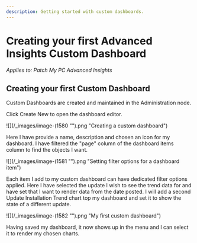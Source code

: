 ```yaml
---
description: Getting started with custom dashboards.
---
```


# Creating your first Advanced Insights Custom Dashboard

_Applies to: Patch My PC Advanced Insights_

## Creating your first Custom Dashboard

Custom Dashboards are created and maintained in the Administration node.&#x20;

Click Create New to open the dashboard editor.

![](/_images/image-(1580 "").png "Creating a custom dashboard")

Here I have provide a name, description and chosen an icon for my dashboard. I have filtered the "page" column of the dashboard items column to find the objects I want.&#x20;

![](/_images/image-(1581 "").png "Setting filter options for a dashboard item")

Each item I add to my custom dashboard can have dedicated filter options applied. Here I have selected the update I wish to see the trend data for and have set that I want to render data from the date posted. I will add a second Update Installation Trend chart top my dashboard and set it to show the state of a different update.

![](/_images/image-(1582 "").png "My first custom dashboard")

Having saved my dashboard, it now shows up in the menu and I can select it to render my chosen charts.